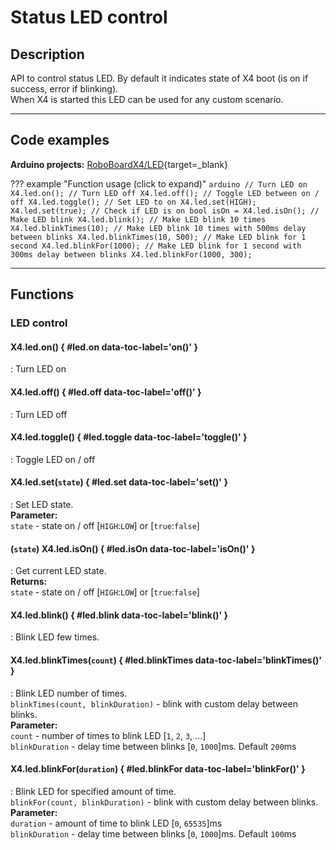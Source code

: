 # Status LED control

## Description

API to control status LED. By default it indicates state of X4 boot (is on if success, error if blinking).  
When X4 is started this LED can be used for any custom scenario.  

***

## Code examples

**Arduino projects:** [RoboBoardX4/LED](https://github.com/totemmaker/TotemArduinoBoards/tree/master/libraries/TotemX4/examples/LED){target=_blank}

??? example "Function usage (click to expand)"
    ```arduino
    // Turn LED on
    X4.led.on();
    // Turn LED off
    X4.led.off();
    // Toggle LED between on / off
    X4.led.toggle();
    // Set LED to on
    X4.led.set(HIGH);
    X4.led.set(true);
    // Check if LED is on
    bool isOn = X4.led.isOn();
    // Make LED blink
    X4.led.blink();
    // Make LED blink 10 times
    X4.led.blinkTimes(10);
    // Make LED blink 10 times with 500ms delay between blinks
    X4.led.blinkTimes(10, 500);
    // Make LED blink for 1 second
    X4.led.blinkFor(1000);
    // Make LED blink for 1 second with 300ms delay between blinks
    X4.led.blinkFor(1000, 300);
    ```

***

## Functions

### LED control

#### X4.led.on() { #led.on data-toc-label='on()' }
: Turn LED on

#### X4.led.off() { #led.off data-toc-label='off()' }
: Turn LED off

#### X4.led.toggle() { #led.toggle data-toc-label='toggle()' }
: Toggle LED on / off

#### X4.led.set(`state`) { #led.set data-toc-label='set()' }
: Set LED state.  
**Parameter:**  
`state` - state on / off [`HIGH`:`LOW`] or [`true`:`false`]  

#### (`state`) X4.led.isOn() { #led.isOn data-toc-label='isOn()' }
: Get current LED state.  
**Returns:**  
`state` - state on / off [`HIGH`:`LOW`] or [`true`:`false`]  

#### X4.led.blink() { #led.blink data-toc-label='blink()' }
: Blink LED few times.  

#### X4.led.blinkTimes(`count`) { #led.blinkTimes data-toc-label='blinkTimes()' }
: Blink LED number of times.  
`blinkTimes(count, blinkDuration)` - blink with custom delay between blinks.  
**Parameter:**  
`count` - number of times to blink LED [`1`, `2`, `3`, ...]  
`blinkDuration` - delay time between blinks [`0`, `1000`]ms. Default `200`ms  

#### X4.led.blinkFor(`duration`) { #led.blinkFor data-toc-label='blinkFor()' }
: Blink LED for specified amount of time.  
`blinkFor(count, blinkDuration)` - blink with custom delay between blinks.  
**Parameter:**  
`duration` - amount of time to blink LED [`0`, `65535`]ms  
`blinkDuration` - delay time between blinks [`0`, `1000`]ms. Default `100`ms  
